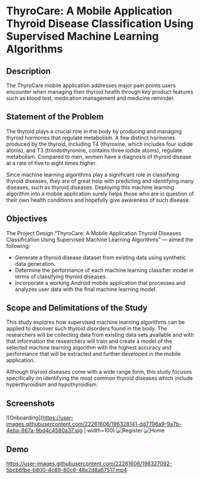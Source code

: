 # ThyroCare: A Mobile Application Thyroid Disease Classification Using Supervised Machine Learning Algorithms

## Description

  The ThyroCare mobile application addresses major pain points users encounter when managing their thyroid health through key product features such as blood test, medication management and medicine reminder.

## Statement of the Problem

  The thyroid plays a crucial role in the body by producing and managing thyroid
hormones that regulate metabolism. A few distinct hormones produced by the thyroid,
including T4 (thyroxine, which includes four iodide atoms), and T3 (triiodothyronine,
contains three iodide atoms), regulate metabolism. Compared to men, women have a
diagnosis of thyroid disease at a rate of five to eight times higher.

  Since machine learning algorithms play a significant role in classifying thyroid
diseases, they are of great help with predicting and identifying many diseases, such as
thyroid diseases. Deploying this machine learning algorithm into a mobile application
surely helps those who are in question of their own health conditions and hopefully give
awareness of such disease.

## Objectives
  The Project Design “ThyroCare: A Mobile Application Thyroid Diseases
Classification Using Supervised Machine Learning Algorithms” — aimed the following:
* Generate a thyroid disease dataset from existing data using synthetic data
generation.
* Determine the performance of each machine learning classifier model in terms
of classifying thyroid diseases.
* Incorporate a working Android mobile application that processes and analyzes
user data with the final machine learning model.

## Scope and Delimitations of the Study

  This study explores how supervised machine learning algorithms can be applied to
discover such thyroid disorders found in the body. The researchers will be collecting data
from existing data sets available and with that information the researchers will train and
create a model of the selected machine learning algorithm with the highest accuracy and
performance that will be extracted and further developed in the mobile application.

  Although thyroid diseases come with a wide range form, this study focuses
specifically on identifying the most common thyroid diseases which include
hyperthyroidism and hypothyroidism. 

## Screenshots

![Onboarding](https://user-images.githubusercontent.com/22261606/196328141-dd7796a9-9a7b-4eba-867a-9bd4c4580a37.jpg | width=100)
![Register](https://user-images.githubusercontent.com/22261606/196328144-a4cf9253-c5c3-45fe-8d31-fd0eaeef6ce0.jpg)
![Home](https://user-images.githubusercontent.com/22261606/196328146-76fe988e-f194-483a-8d52-a50b38df2948.jpg)


## Demo 


https://user-images.githubusercontent.com/22261606/196327092-5bcb6fbe-b800-4c89-80c6-48e2d8a67517.mp4




